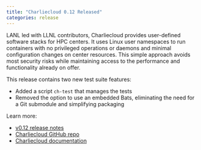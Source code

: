 ```yaml
---
title: "Charliecloud 0.12 Released"
categories: release
---
```


LANL led with LLNL contributors, Charliecloud provides user-defined software stacks for HPC centers. It uses Linux user namespaces to run containers with no privileged operations or daemons and minimal configuration changes on center resources. This simple approach avoids most security risks while maintaining access to the performance and functionality already on offer.

This release contains two new test suite features:
- Added a script `ch-test` that manages the tests
- Removed the option to use an embedded Bats, eliminating the need for a Git submodule and simplifying packaging

Learn more:
- [v0.12 release notes](https://github.com/hpc/charliecloud/releases/tag/v0.12)
- [Charliecloud GitHub repo](https://github.com/hpc/charliecloud)
- [Charliecloud documentation](https://hpc.github.io/charliecloud)
